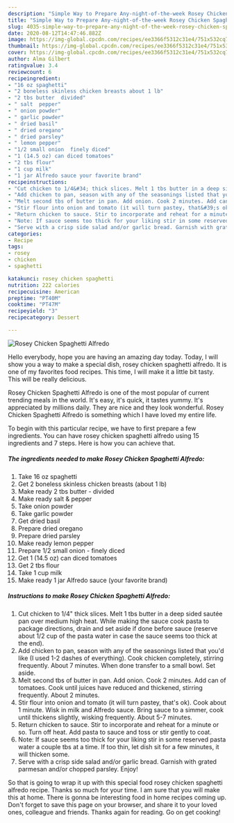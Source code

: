 ```yaml
---
description: "Simple Way to Prepare Any-night-of-the-week Rosey Chicken Spaghetti Alfredo"
title: "Simple Way to Prepare Any-night-of-the-week Rosey Chicken Spaghetti Alfredo"
slug: 4035-simple-way-to-prepare-any-night-of-the-week-rosey-chicken-spaghetti-alfredo
date: 2020-08-12T14:47:46.882Z
image: https://img-global.cpcdn.com/recipes/ee3366f5312c31e4/751x532cq70/rosey-chicken-spaghetti-alfredo-recipe-main-photo.jpg
thumbnail: https://img-global.cpcdn.com/recipes/ee3366f5312c31e4/751x532cq70/rosey-chicken-spaghetti-alfredo-recipe-main-photo.jpg
cover: https://img-global.cpcdn.com/recipes/ee3366f5312c31e4/751x532cq70/rosey-chicken-spaghetti-alfredo-recipe-main-photo.jpg
author: Alma Gilbert
ratingvalue: 3.4
reviewcount: 6
recipeingredient:
- "16 oz spaghetti"
- "2 boneless skinless chicken breasts about 1 lb"
- "2 tbs butter  divided"
- " salt  pepper"
- " onion powder"
- " garlic powder"
- " dried basil"
- " dried oregano"
- " dried parsley"
- " lemon pepper"
- "1/2 small onion  finely diced"
- "1 (14.5 oz) can diced tomatoes"
- "2 tbs flour"
- "1 cup milk"
- "1 jar Alfredo sauce your favorite brand"
recipeinstructions:
- "Cut chicken to 1/4&#34; thick slices. Melt 1 tbs butter in a deep sided sautée pan over medium high heat. While making the sauce cook pasta to package directions, drain and set aside if done before sauce (reserve about 1/2 cup of the pasta water in case the sauce seems too thick at the end)."
- "Add chicken to pan, season with any of the seasonings listed that you&#39;d like (I used 1-2 dashes of everything). Cook chicken completely, stirring frequently. About 7 minutes. When done transfer to a small bowl. Set aside."
- "Melt second tbs of butter in pan. Add onion. Cook 2 minutes. Add can of tomatoes. Cook until juices have reduced and thickened, stirring frequently. About 2 minutes."
- "Stir flour into onion and tomato (it will turn pastey, that&#39;s ok). Cook about 1 minute. Wisk in milk and Alfredo sauce. Bring sauce to a simmer, cook until thickens slightly, wisking frequently. About 5-7 minutes."
- "Return chicken to sauce. Stir to incorporate and reheat for a minute or so. Turn off heat. Add pasta to sauce and toss or stir gently to coat."
- "Note: If sauce seems too thick for your liking stir in some reserved pasta water a couple tbs at a time. If too thin, let dish sit for a few minutes, it will thicken some."
- "Serve with a crisp side salad and/or garlic bread. Garnish with grated parmesan and/or chopped parsley. Enjoy!"
categories:
- Recipe
tags:
- rosey
- chicken
- spaghetti

katakunci: rosey chicken spaghetti 
nutrition: 222 calories
recipecuisine: American
preptime: "PT40M"
cooktime: "PT47M"
recipeyield: "3"
recipecategory: Dessert

---
```



![Rosey Chicken Spaghetti Alfredo](https://img-global.cpcdn.com/recipes/ee3366f5312c31e4/751x532cq70/rosey-chicken-spaghetti-alfredo-recipe-main-photo.jpg)

Hello everybody, hope you are having an amazing day today. Today, I will show you a way to make a special dish, rosey chicken spaghetti alfredo. It is one of my favorites food recipes. This time, I will make it a little bit tasty. This will be really delicious.

Rosey Chicken Spaghetti Alfredo is one of the most popular of current trending meals in the world. It's easy, it's quick, it tastes yummy. It's appreciated by millions daily. They are nice and they look wonderful. Rosey Chicken Spaghetti Alfredo is something which I have loved my entire life.




To begin with this particular recipe, we have to first prepare a few ingredients. You can have rosey chicken spaghetti alfredo using 15 ingredients and 7 steps. Here is how you can achieve that.

<!--inarticleads1-->

##### The ingredients needed to make Rosey Chicken Spaghetti Alfredo:

1. Take 16 oz spaghetti
1. Get 2 boneless skinless chicken breasts (about 1 lb)
1. Make ready 2 tbs butter - divided
1. Make ready  salt &amp; pepper
1. Take  onion powder
1. Take  garlic powder
1. Get  dried basil
1. Prepare  dried oregano
1. Prepare  dried parsley
1. Make ready  lemon pepper
1. Prepare 1/2 small onion - finely diced
1. Get 1 (14.5 oz) can diced tomatoes
1. Get 2 tbs flour
1. Take 1 cup milk
1. Make ready 1 jar Alfredo sauce (your favorite brand)




<!--inarticleads2-->

##### Instructions to make Rosey Chicken Spaghetti Alfredo:

1. Cut chicken to 1/4&#34; thick slices. Melt 1 tbs butter in a deep sided sautée pan over medium high heat. While making the sauce cook pasta to package directions, drain and set aside if done before sauce (reserve about 1/2 cup of the pasta water in case the sauce seems too thick at the end).
1. Add chicken to pan, season with any of the seasonings listed that you&#39;d like (I used 1-2 dashes of everything). Cook chicken completely, stirring frequently. About 7 minutes. When done transfer to a small bowl. Set aside.
1. Melt second tbs of butter in pan. Add onion. Cook 2 minutes. Add can of tomatoes. Cook until juices have reduced and thickened, stirring frequently. About 2 minutes.
1. Stir flour into onion and tomato (it will turn pastey, that&#39;s ok). Cook about 1 minute. Wisk in milk and Alfredo sauce. Bring sauce to a simmer, cook until thickens slightly, wisking frequently. About 5-7 minutes.
1. Return chicken to sauce. Stir to incorporate and reheat for a minute or so. Turn off heat. Add pasta to sauce and toss or stir gently to coat.
1. Note: If sauce seems too thick for your liking stir in some reserved pasta water a couple tbs at a time. If too thin, let dish sit for a few minutes, it will thicken some.
1. Serve with a crisp side salad and/or garlic bread. Garnish with grated parmesan and/or chopped parsley. Enjoy!




So that is going to wrap it up with this special food rosey chicken spaghetti alfredo recipe. Thanks so much for your time. I am sure that you will make this at home. There is gonna be interesting food in home recipes coming up. Don't forget to save this page on your browser, and share it to your loved ones, colleague and friends. Thanks again for reading. Go on get cooking!
